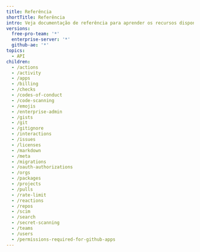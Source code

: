 ```yaml
---
title: Referência
shortTitle: Referência
intro: Veja documentação de referência para aprender os recursos disponíveis na API REST do GitHub.
versions:
  free-pro-team: '*'
  enterprise-server: '*'
  github-ae: '*'
topics:
  - API
children:
  - /actions
  - /activity
  - /apps
  - /billing
  - /checks
  - /codes-of-conduct
  - /code-scanning
  - /emojis
  - /enterprise-admin
  - /gists
  - /git
  - /gitignore
  - /interactions
  - /issues
  - /licenses
  - /markdown
  - /meta
  - /migrations
  - /oauth-authorizations
  - /orgs
  - /packages
  - /projects
  - /pulls
  - /rate-limit
  - /reactions
  - /repos
  - /scim
  - /search
  - /secret-scanning
  - /teams
  - /users
  - /permissions-required-for-github-apps
---
```


